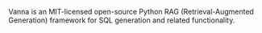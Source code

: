Vanna is an MIT-licensed open-source Python RAG (Retrieval-Augmented Generation) framework for SQL generation and related functionality.